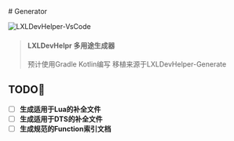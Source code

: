 ﻿﻿﻿﻿# Generator

![LXLDevHelper-VsCode](https://socialify.git.ci/LiteLDev-LXL/LXLDevHelper/image?font=Inter&forks=1&logo=https%3A%2F%2Fftp.bmp.ovh%2Fimgs%2F2021%2F07%2F330e4ee02ded7b58.png&pattern=Signal&pulls=1&stargazers=1&theme=Light)

> #### LXLDevHelpr 多用途生成器
>
> 预计使用Gradle Kotlin编写 移植来源于LXLDevHelper-Generate

## TODO🎇

- [ ] **生成适用于Lua的补全文件**
- [ ] **生成适用于DTS的补全文件**
- [ ] **生成规范的Function索引文档**